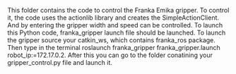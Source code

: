 This folder contains the code to control the Franka Emika gripper. 
To control it, the code uses the actionlib library and creates the SimpleActionClient. 
And by entering the gripper width and speed can be controlled.
To launch this Python code, franka_gripper launch file should be launched. 
To launch the gripper source your catkin_ws, which contains franka_ros package. Then type in the terminal roslaunch franka_gripper franka_gripper.launch robot_ip:=172.17.0.2.
After this you can go to the folder conatining your gripper_control.py file and launch it.
